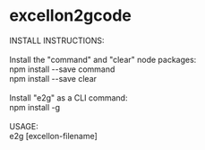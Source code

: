 # excellon2gcode

INSTALL INSTRUCTIONS:</br>
</br>
Install the "command" and "clear" node packages:</br>
  npm install --save command</br>
  npm install --save clear</br>
  </br>
Install "e2g" as a CLI command:</br>
  npm install -g</br>
  </br>
 USAGE: </br>
  e2g [excellon-filename]</br>
 
